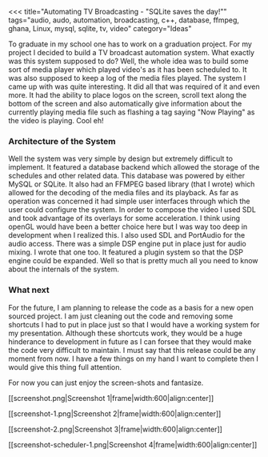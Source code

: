 <<<
title="Automating TV Broadcasting - \"SQLite saves the day!\""
tags="audio, audo, automation, broadcasting, c++, database, ffmpeg, ghana, Linux, mysql, sqlite, tv, video"
category="Ideas"
>>>
To graduate in my school one has to work on a graduation project. For my project I decided
to build a TV broadcast automation system. What exactly was this system supposed
to do? Well, the whole idea was to build some sort of media player which played
video's as it has been scheduled to. It was also supposed to keep a log of the
media files played. The system I came up with was quite interesting. It did all
that was required of it and even more. It had the ability to place logos on the
screen, scroll text along the bottom of the screen and also automatically give
information about the currently playing media file such as flashing a tag saying
"Now Playing" as the video is playing. Cool eh!

<!--more-->

### Architecture of the System

Well the system was very simple by design but extremely difficult to implement.
It featured a database backend which allowed the storage of the schedules and
other related data. This database was powered by either MySQL or SQLite. It also
had an FFMPEG based library (that I wrote) which allowed for the decoding of the
media files and its playback. As far as operation was concerned it had simple
user interfaces through which the user could configure the system. In order to
compose the video I used SDL and took advantage of its overlays for some
acceleration. I think using openGL would have been a better choice here but I
was way too deep in development when I realized this. I also used SDL and
PortAudio for the audio access. There was a simple DSP engine put in place just
for audio mixing. I wrote that one too. It featured a plugin system so that the
DSP engine could be expanded. Well so that is pretty much all you need to know
about the internals of the system.

### What next

For the future, I am planning to release the code as a basis for a new open
sourced project. I am just cleaning out the code and removing some shortcuts I
had to put in place just so that I would have a working system for my
presentation. Although these shortcuts work, they would be a huge hinderance to
development in future as I can forsee that they would make the code very
difficult to maintain. I must say that this release could be any moment from
now. I have a few things on my hand I want to complete then I would give this
thing full attention.

For now you can just enjoy the screen-shots and fantasize.

[[screenshot.png|Screenshot 1|frame|width:600|align:center]]

[[screenshot-1.png|Screenshot 2|frame|width:600|align:center]]

[[screenshot-2.png|Screenshot 3|frame|width:600|align:center]]

[[screenshot-scheduler-1.png|Screenshot 4|frame|width:600|align:center]]

